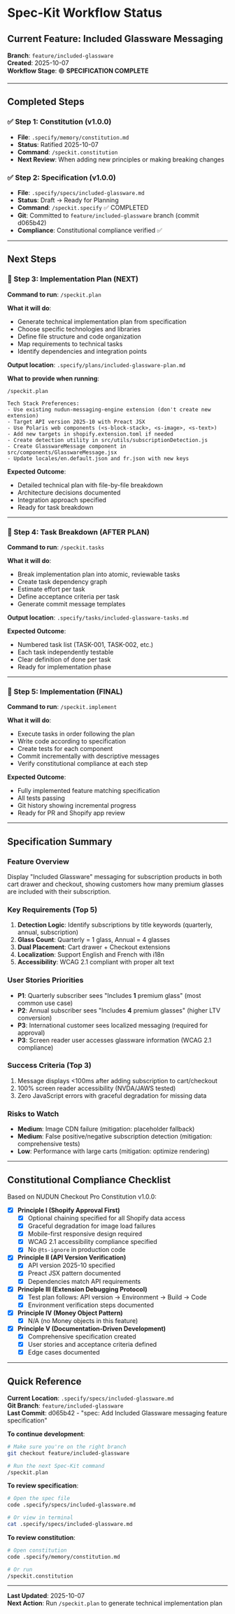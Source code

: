 # Spec-Kit Workflow Status

## Current Feature: Included Glassware Messaging

**Branch**: `feature/included-glassware`  
**Created**: 2025-10-07  
**Workflow Stage**: 🟢 **SPECIFICATION COMPLETE**

---

## Completed Steps

### ✅ Step 1: Constitution (v1.0.0)
- **File**: `.specify/memory/constitution.md`
- **Status**: Ratified 2025-10-07
- **Command**: `/speckit.constitution`
- **Next Review**: When adding new principles or making breaking changes

### ✅ Step 2: Specification (v1.0.0)
- **File**: `.specify/specs/included-glassware.md`
- **Status**: Draft → Ready for Planning
- **Command**: `/speckit.specify` ✅ COMPLETED
- **Git**: Committed to `feature/included-glassware` branch (commit d065b42)
- **Compliance**: Constitutional compliance verified ✅

---

## Next Steps

### 🔵 Step 3: Implementation Plan (NEXT)

**Command to run**: `/speckit.plan`

**What it will do**:
- Generate technical implementation plan from specification
- Choose specific technologies and libraries
- Define file structure and code organization
- Map requirements to technical tasks
- Identify dependencies and integration points

**Output location**: `.specify/plans/included-glassware-plan.md`

**What to provide when running**:
```
/speckit.plan

Tech Stack Preferences:
- Use existing nudun-messaging-engine extension (don't create new extension)
- Target API version 2025-10 with Preact JSX
- Use Polaris web components (<s-block-stack>, <s-image>, <s-text>)
- Add new targets in shopify.extension.toml if needed
- Create detection utility in src/utils/subscriptionDetection.js
- Create GlasswareMessage component in src/components/GlasswareMessage.jsx
- Update locales/en.default.json and fr.json with new keys
```

**Expected Outcome**:
- Detailed technical plan with file-by-file breakdown
- Architecture decisions documented
- Integration approach specified
- Ready for task breakdown

---

### 🔵 Step 4: Task Breakdown (AFTER PLAN)

**Command to run**: `/speckit.tasks`

**What it will do**:
- Break implementation plan into atomic, reviewable tasks
- Create task dependency graph
- Estimate effort per task
- Define acceptance criteria per task
- Generate commit message templates

**Output location**: `.specify/tasks/included-glassware-tasks.md`

**Expected Outcome**:
- Numbered task list (TASK-001, TASK-002, etc.)
- Each task independently testable
- Clear definition of done per task
- Ready for implementation phase

---

### 🔵 Step 5: Implementation (FINAL)

**Command to run**: `/speckit.implement`

**What it will do**:
- Execute tasks in order following the plan
- Write code according to specification
- Create tests for each component
- Commit incrementally with descriptive messages
- Verify constitutional compliance at each step

**Expected Outcome**:
- Fully implemented feature matching specification
- All tests passing
- Git history showing incremental progress
- Ready for PR and Shopify app review

---

## Specification Summary

### Feature Overview
Display "Included Glassware" messaging for subscription products in both cart drawer and checkout, showing customers how many premium glasses are included with their subscription.

### Key Requirements (Top 5)
1. **Detection Logic**: Identify subscriptions by title keywords (quarterly, annual, subscription)
2. **Glass Count**: Quarterly = 1 glass, Annual = 4 glasses
3. **Dual Placement**: Cart drawer + Checkout extensions
4. **Localization**: Support English and French with i18n
5. **Accessibility**: WCAG 2.1 compliant with proper alt text

### User Stories Priorities
- **P1**: Quarterly subscriber sees "Includes **1** premium glass" (most common use case)
- **P2**: Annual subscriber sees "Includes **4** premium glasses" (higher LTV conversion)
- **P3**: International customer sees localized messaging (required for approval)
- **P3**: Screen reader user accesses glassware information (WCAG 2.1 compliance)

### Success Criteria (Top 3)
1. Message displays <100ms after adding subscription to cart/checkout
2. 100% screen reader accessibility (NVDA/JAWS tested)
3. Zero JavaScript errors with graceful degradation for missing data

### Risks to Watch
- **Medium**: Image CDN failure (mitigation: placeholder fallback)
- **Medium**: False positive/negative subscription detection (mitigation: comprehensive tests)
- **Low**: Performance with large carts (mitigation: optimize rendering)

---

## Constitutional Compliance Checklist

Based on NUDUN Checkout Pro Constitution v1.0.0:

- [x] **Principle I (Shopify Approval First)**
  - [x] Optional chaining specified for all Shopify data access
  - [x] Graceful degradation for image load failures
  - [x] Mobile-first responsive design required
  - [x] WCAG 2.1 accessibility compliance specified
  - [x] No `@ts-ignore` in production code

- [x] **Principle II (API Version Verification)**
  - [x] API version 2025-10 specified
  - [x] Preact JSX pattern documented
  - [x] Dependencies match API requirements

- [x] **Principle III (Extension Debugging Protocol)**
  - [x] Test plan follows: API version → Environment → Build → Code
  - [x] Environment verification steps documented

- [x] **Principle IV (Money Object Pattern)**
  - [x] N/A (no Money objects in this feature)

- [x] **Principle V (Documentation-Driven Development)**
  - [x] Comprehensive specification created
  - [x] User stories and acceptance criteria defined
  - [x] Edge cases documented

---

## Quick Reference

**Current Location**: `.specify/specs/included-glassware.md`  
**Git Branch**: `feature/included-glassware`  
**Last Commit**: d065b42 - "spec: Add Included Glassware messaging feature specification"

**To continue development**:
```bash
# Make sure you're on the right branch
git checkout feature/included-glassware

# Run the next Spec-Kit command
/speckit.plan
```

**To review specification**:
```bash
# Open the spec file
code .specify/specs/included-glassware.md

# Or view in terminal
cat .specify/specs/included-glassware.md
```

**To review constitution**:
```bash
# Open constitution
code .specify/memory/constitution.md

# Or run
/speckit.constitution
```

---

**Last Updated**: 2025-10-07  
**Next Action**: Run `/speckit.plan` to generate technical implementation plan
